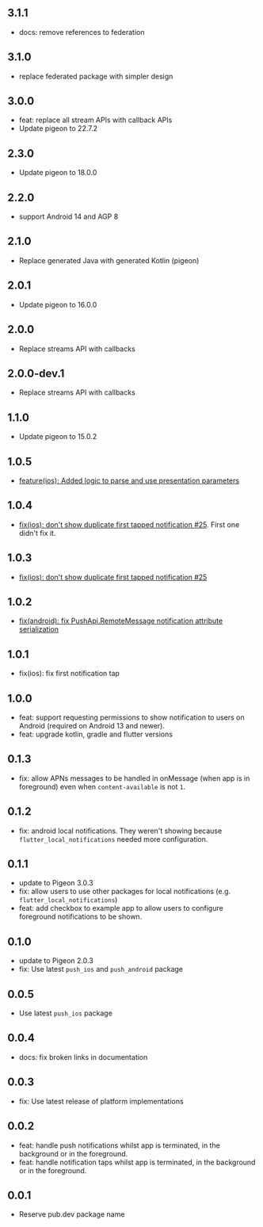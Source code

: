 ## 3.1.1

- docs: remove references to federation

## 3.1.0

- replace federated package with simpler design

## 3.0.0

- feat: replace all stream APIs with callback APIs
- Update pigeon to 22.7.2

## 2.3.0

- Update pigeon to 18.0.0

## 2.2.0

- support Android 14 and AGP 8

## 2.1.0

- Replace generated Java with generated Kotlin (pigeon)

## 2.0.1

- Update pigeon to 16.0.0

## 2.0.0

- Replace streams API with callbacks

## 2.0.0-dev.1

- Replace streams API with callbacks

## 1.1.0

- Update pigeon to 15.0.2

## 1.0.5

- [feature(ios): Added logic to parse and use presentation parameters](https://github.com/ben-xD/push/pull/33)

## 1.0.4

- [fix(ios): don't show duplicate first tapped notification #25](https://github.com/ben-xD/push/pull/25). First one didn't fix it.

## 1.0.3

- [fix(ios): don't show duplicate first tapped notification #25](https://github.com/ben-xD/push/pull/25)

## 1.0.2

- [fix(android): fix PushApi.RemoteMessage notification attribute serialization](https://github.com/ben-xD/push/pull/21)

## 1.0.1

- fix(ios): fix first notification tap

## 1.0.0

- feat: support requesting permissions to show notification to users on Android (required on Android 13 and newer).
- feat: upgrade kotlin, gradle and flutter versions

## 0.1.3

- fix: allow APNs messages to be handled in onMessage (when app is in foreground) even when `content-available` is not `1`.

## 0.1.2

- fix: android local notifications. They weren't showing because `flutter_local_notifications` needed more configuration.

## 0.1.1

- update to Pigeon 3.0.3
- fix: allow users to use other packages for local notifications (e.g. `flutter_local_notifications`)
- feat: add checkbox to example app to allow users to configure foreground notifications to be shown.

## 0.1.0

- update to Pigeon 2.0.3
- fix: Use latest `push_ios` and `push_android` package

## 0.0.5

- Use latest `push_ios` package

## 0.0.4

- docs: fix broken links in documentation

## 0.0.3

- fix: Use latest release of platform implementations

## 0.0.2

- feat: handle push notifications whilst app is terminated, in the background or in the foreground.
- feat: handle notification taps whilst app is terminated, in the background or in the foreground.

## 0.0.1

- Reserve pub.dev package name